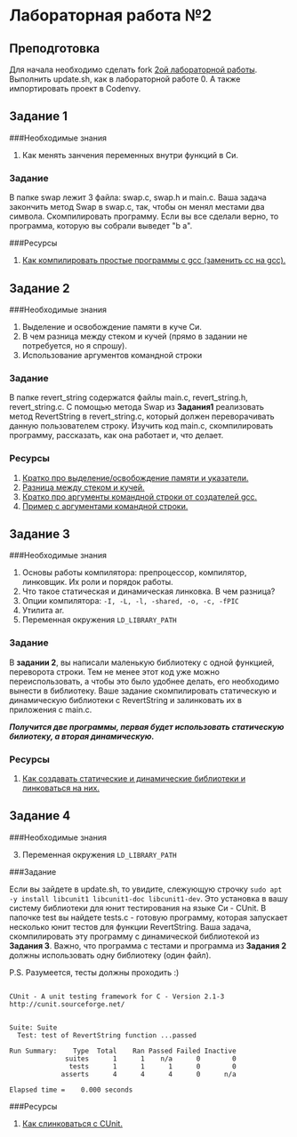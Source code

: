 # Лабораторная работа №2

## Преподготовка

Для начала необходимо сделать fork [2ой лабораторной работы](https://github.com/IpovsOperatingSystems/Lab2). Выполнить update.sh, как в лабораторной работе 0. А также импортировать проект в Codenvy.

## Задание 1

###Необходимые знания

1. Как менять занчения переменных внутри функций в Си.

### Задание
В папке swap лежит 3 файла: swap.c, swap.h и main.c. Ваша задача закончить метод Swap в swap.c, так, чтобы он менял местами два символа. Скомпилировать программу. Если вы все сделали верно, то программа, которую вы собрали выведет "b a".

###Ресурсы

1. [Как компилировать простые программы с gcc (заменить сс на gcc).](https://www.classes.cs.uchicago.edu/archive/2014/winter/51081-1/LabFAQ/lab3/compile.html)

## Задание 2

###Необходимые знания

1. Выделение и освобождение памяти в куче Си.
2. В чем разница между стеком и кучей (прямо в задании не потребуется, но я спрошу).
3. Использование аргументов командной строки


### Задание

В папке revert\_string содержатся файлы main.c, revert\_string.h, revert\_string.c. С помощью метода Swap из **Задания1** реализовать метод RevertString в revert_string.c, который должен переворачивать данную пользователем строку.
Изучить код main.c, скомпилировать программу, рассказать, как она работает и, что делает.

### Ресурсы

1. [Кратко про выделение/освобождение памяти и указатели.](https://computer.howstuffworks.com/c29.htm)
2. [Разница между стеком и кучей.](https://stackoverflow.com/questions/79923/what-and-where-are-the-stack-and-heap)
3. [Кратко про аргументы командной строки от создателей gcc.](https://www.gnu.org/software/libc/manual/html_node/Program-Arguments.html)
4. [Пример с аргументами командной строки.](https://www.cprogramming.com/tutorial/c/lesson14.html)

## Задание 3

###Необходимые знания

1. Основы работы компилятора: препроцессор, компилятор, линковщик. Их роли и порядок работы.
2. Что такое статическая и динамическая линковка. В чем разница?
3. Опции компилятора: `-I, -L, -l, -shared, -o, -с, -fPIC`
4. Утилита ar.
5. Переменная окружения `LD_LIBRARY_PATH`


### Задание

В **задании 2**, вы написали маленькую библиотеку с одной функцией, переворота строки. Тем не менее этот код уже можно переиспользовать, а чтобы это было удобнее делать, его необходимо вынести в библиотеку. Ваше задание скомпилировать статическую и динамическую библиотеки с RevertString и залинковать их в приложения с main.c.

***Получится две программы, первая будет использовать статическую билиотеку, а вторая динамическую.*** 

### Ресурсы

1. [Как создавать статические и динамические библиотеки и линковаться на них.](https://renenyffenegger.ch/notes/development/languages/C-C-plus-plus/GCC/create-libraries/index)

## Задание 4

###Необходимые знания

3. Переменная окружения `LD_LIBRARY_PATH`

###Задание

Если вы зайдете в update.sh, то увидите, слежующую строчку `sudo apt -y install libcunit1 libcunit1-doc libcunit1-dev`. Это установка в вашу систему библиотеки для юнит тестирования на языке Си - CUnit. В папочке test вы найдете tests.c - готовую программу, которая запускает несколько юнит тестов для функции RevertString. Ваша задача, скомпилировать эту программу с динамической библиотекой из **Задания 3**. Важно, что программа с тестами и программа из **Задания 2** должны использовать одну библиотеку (один файл). 

P.S. Разумеется, тесты должны проходить :)

```

CUnit - A unit testing framework for C - Version 2.1-3
http://cunit.sourceforge.net/


Suite: Suite
  Test: test of RevertString function ...passed

Run Summary:    Type  Total    Ran Passed Failed Inactive
              suites      1      1    n/a      0        0
               tests      1      1      1      0        0
             asserts      4      4      4      0      n/a

Elapsed time =    0.000 seconds
```


###Ресурсы

1. [Как cлинковаться с CUnit.](https://mysnippets443.wordpress.com/2015/03/07/ubuntu-install-cunit/)

<!--
## Задание 5* (Необязательно, за допополнительные баллы)

###Необходимые знания

1. Как пользоваться интернетом.

###Задание

В папке bin лежит динамическая библиотека libsimple.so. С помощью утилить `objdump` определить, какие функции она содержит.

###Ресурсы

1. [Аргументы коммандной строки для objdump](https://sourceware.org/binutils/docs/binutils/objdump.html)
-->

 
